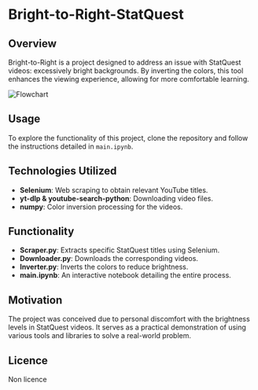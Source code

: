# Bright-to-Right-StatQuest

## Overview
Bright-to-Right is a project designed to address an issue with StatQuest videos: excessively bright backgrounds. By inverting the colors, this tool enhances the viewing experience, allowing for more comfortable learning.

![Flowchart](https://showme.redstarplugin.com/d/8CFnC892)

## Usage
To explore the functionality of this project, clone the repository and follow the instructions detailed in `main.ipynb`.

## Technologies Utilized
- **Selenium**: Web scraping to obtain relevant YouTube titles.
- **yt-dlp & youtube-search-python**: Downloading video files.
- **numpy**: Color inversion processing for the videos.

## Functionality
- **Scraper.py**: Extracts specific StatQuest titles using Selenium.
- **Downloader.py**: Downloads the corresponding videos.
- **Inverter.py**: Inverts the colors to reduce brightness.
- **main.ipynb**: An interactive notebook detailing the entire process.

## Motivation
The project was conceived due to personal discomfort with the brightness levels in StatQuest videos. It serves as a practical demonstration of using various tools and libraries to solve a real-world problem.

## Licence
Non licence
